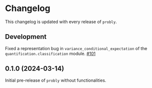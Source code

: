 # Changelog
This changelog is updated with every release of `probly`.

## Development
Fixed a representation bug in ``variance_conditional_expectation`` of the ``quantification.classification`` module. [#101](https://github.com/pwhofman/probly/pull/101)

## 0.1.0 (2024-03-14)
Initial pre-release of `probly` without functionalities.
